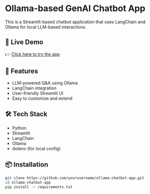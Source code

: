 # Ollama-based GenAI Chatbot App

This is a Streamlit-based chatbot application that uses LangChain and Ollama for local LLM-based interactions.

## 🚀 Live Demo

👉 [Click here to try the app](https://areef-ss-genai-chatbots-ollama-app-pkuohn.streamlit.app/)

## 🧠 Features

- LLM-powered Q&A using Ollama
- LangChain integration
- User-friendly Streamlit UI
- Easy to customize and extend

## 🛠️ Tech Stack

- Python
- Streamlit
- LangChain
- Ollama
- dotenv (for local config)

## 📦 Installation

```bash
git clone https://github.com/yourusername/ollama-chatbot-app.git
cd ollama-chatbot-app
pip install -r requirements.txt
